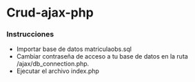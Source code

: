 # Crud-ajax-php

### Instrucciones

-  Importar base de datos matriculaobs.sql
- Cambiar contraseña de acceso a tu base de datos en la ruta /ajax/db_connection.php. 
- Ejecutar el archivo index.php